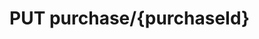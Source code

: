 #  PUT purchase/{purchaseId}

<api-endpoint openapi-path="../../../src/main/resources/backend_flashpomo-openapi.yaml" method="PUT" endpoint="/purchase/{purchaseId}"/>